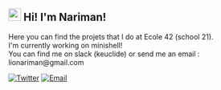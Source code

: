 <h2><img src="https://raw.githubusercontent.com/extremecodetv/extremecodetv/master/wave.gif" width="25px"> Hi! I'm Nariman!</h2>
<p>
Here you can find the projets that I do at Ecole 42 (school 21). <br>
I'm currently working on minishell! <br>
You can find me on slack (keuclide) or send me an email : lionariman@gmail.com
</p>
<p>
	<a href="https://twitter.com/lionariman"><img src="https://img.shields.io/badge/-Twitter-222222?style=flat-square&logo=twitter&logoColor=white&link=https://twitter.com/lionariman/" alt="Twitter"></a>
	<a href="mailto:lionariman@gmail.com"><img src="https://img.shields.io/badge/-lionariman@gmail.com-c14438?style=flat-square&logo=Gmail&logoColor=white&link=mailto:lionariman@gmail.com" alt="Email"></a>
</p> 
